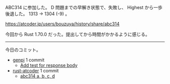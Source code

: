 ABC314 に参加した。 D 問題までの早解き状態で、失敗し、 Highest から一歩後退した。 1313 → 1304 (-9) 。

<https://atcoder.jp/users/bouzuya/history/share/abc314>

今回から Rust 1.70.0 だった。提出してから時間がかかるように感じる。

---

今日のコミット。

- [genpi](https://github.com/bouzuya/genpi) 1 commit
  - [Add test for response body](https://github.com/bouzuya/genpi/commit/0d73b7312a7413962c8aee7e7fee63f28096fbdb)
- [rust-atcoder](https://github.com/bouzuya/rust-atcoder) 1 commit
  - [abc314 a, b, c, d](https://github.com/bouzuya/rust-atcoder/commit/12af1b237cb12440659cfcff8da5a39fc59612f2)
